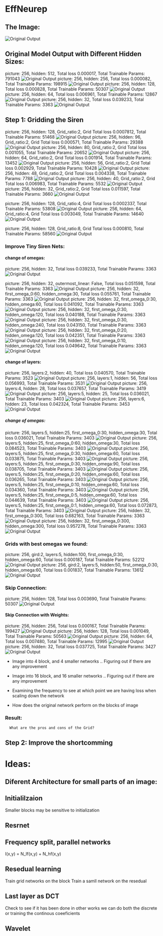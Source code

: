 # EffNeurep
## The Image:
![Original Output](./images/image.jpg?raw=true "Original Model")
## Original Model Output with Different Hidden Sizes:
picture: 256, hidden: 512, Total loss 0.000017, Total Trainable Params: 791043
![Original Output](./images/original_output(0).jpg?raw=true "Original Model")
picture: 256, hidden: 256, Total loss 0.000082, Total Trainable Params: 198915
![Original Output](./images/original_output.jpg?raw=true "Original Model")
picture: 256, hidden: 128, Total loss 0.000828, Total Trainable Params: 50307
![Original Output](./images/original_output(1).jpg?raw=true "Original Model")
picture: 256, hidden: 64, Total loss 0.006961, Total Trainable Params: 12867
![Original Output](./images/original_output(2).jpg?raw=true "Original Model")
picture: 256, hidden: 32, Total loss 0.039233, Total Trainable Params: 3363
![Original Output](./images/original_output(3).jpg?raw=true "Original Model")

## Step 1: Gridding the Siren
picture: 256, hidden: 128, Grid_ratio:2, Grid Total loss 0.0007812, Total Trainable Params: 51468
![Original Output](./images/grid_result1.jpg?raw=true "Original Model")
picture: 256, hidden: 96, Grid_ratio:2, Grid Total loss 0.000571, Total Trainable Params: 29388
![Original Output](./images/grid_result4.jpg?raw=true "Original Model")
picture: 256, hidden: 80, Grid_ratio:2, Grid Total loss 0.001055, Total Trainable Params: 20652
![Original Output](./images/grid_result5.jpg?raw=true "Original Model")
picture: 256, hidden: 64, Grid_ratio:2, Grid Total loss 0.001914, Total Trainable Params: 13452
![Original Output](./images/grid_result6.jpg?raw=true "Original Model")
picture: 256, hidden: 56, Grid_ratio:2, Grid Total loss 0.002929, Total Trainable Params: 10428
![Original Output](./images/grid_result7.jpg?raw=true "Original Model")
picture: 256, hidden: 48, Grid_ratio:2, Grid Total loss 0.004338, Total Trainable Params: 7788
![Original Output](./images/grid_result8.jpg?raw=true "Original Model")
picture: 256, hidden: 40, Grid_ratio:2, Grid Total loss 0.006983, Total Trainable Params: 5532
![Original Output](./images/grid_result9.jpg?raw=true "Original Model")
picture: 256, hidden: 32, Grid_ratio:2, Grid Total loss 0.011597, Total Trainable Params: 3660
![Original Output](./images/grid_result10.jpg?raw=true "Original Model")

picture: 256, hidden: 128, Grid_ratio:4, Grid Total loss 0.0002337, Total Trainable Params: 53808
![Original Output](./images/grid_result2.jpg?raw=true "Original Model")
picture: 256, hidden: 64, Grid_ratio:4, Grid Total loss 0.003049, Total Trainable Params: 14640
![Original Output](./images/grid_result11.jpg?raw=true "Original Model")

picture: 256, hidden: 128, Grid_ratio:8, Grid Total loss 0.000810, Total Trainable Params: 58560
![Original Output](./images/grid_result3.jpg?raw=true "Original Model")

### Improve Tiny Siren Nets:
#### change of omegas:
picture: 256, hidden: 32, Total loss 0.039233, Total Trainable Params: 3363
![Original Output](./images/original_output(3).jpg?raw=true "Original Model")

picture: 256, hidden: 32, outermost_linear: False, Total loss 0.051598, Total Trainable Params: 3363
![Original Output](./images/tiny_output.jpg?raw=true "Original Model")
picture: 256, hidden: 32, first_omega_0:60, hidden_omega:30, Total loss 0.055761, Total Trainable Params: 3363
![Original Output](./images/tiny_output3.jpg?raw=true "Original Model")
picture: 256, hidden: 32, first_omega_0:30, hidden_omega:60, Total loss 0.041092, Total Trainable Params: 3363
![Original Output](./images/tiny_output4.jpg?raw=true "Original Model")
picture: 256, hidden: 32, first_omega_0:30, hidden_omega:120, Total loss 0.040188, Total Trainable Params: 3363
![Original Output](./images/tiny_output5.jpg?raw=true "Original Model")
picture: 256, hidden: 32, first_omega_0:30, hidden_omega:240, Total loss 0.043150, Total Trainable Params: 3363
![Original Output](./images/tiny_output6.jpg?raw=true "Original Model")
picture: 256, hidden: 32, first_omega_0:20, hidden_omega:120, Total loss 0.042351, Total Trainable Params: 3363
![Original Output](./images/tiny_output7.jpg?raw=true "Original Model")
picture: 256, hidden: 32, first_omega_0:10, hidden_omega:120, Total loss 0.049642, Total Trainable Params: 3363
![Original Output](./images/tiny_output8.jpg?raw=true "Original Model")
#### change of layers:
picture: 256, layers:2, hidden: 40, Total loss 0.040570, Total Trainable Params: 3523
![Original Output](./images/tiny_output9.jpg?raw=true "Original Model")
picture: 256, layers:1, hidden: 56, Total loss 0.056993, Total Trainable Params: 3531
![Original Output](./images/tiny_output10.jpg?raw=true "Original Model")
picture: 256, layers:4, hidden: 28, Total loss 0.037657, Total Trainable Params: 3419
![Original Output](./images/tiny_output11.jpg?raw=true "Original Model")
picture: 256, layers:5, hidden: 25, Total loss 0.036021, Total Trainable Params: 3403
![Original Output](./images/tiny_output12.jpg?raw=true "Original Model")
picture: 256, layers:6, hidden: 23, Total loss 0.042324, Total Trainable Params: 3453
![Original Output](./images/tiny_output13.jpg?raw=true "Original Model")
##### change of omegas:
picture: 256, layers:5, hidden:25, first_omega_0:30, hidden_omega:30, Total loss 0.036021, Total Trainable Params: 3403
![Original Output](./images/tiny_output12.jpg?raw=true "Original Model")
picture: 256, layers:5, hidden:25, first_omega_0:60, hidden_omega:30, Total loss 0.084523, Total Trainable Params: 3403
![Original Output](./images/tiny_output14.jpg?raw=true "Original Model")
picture: 256, layers:5, hidden:25, first_omega_0:30, hidden_omega:60, Total loss 0.033875, Total Trainable Params: 3403
![Original Output](./images/tiny_output15.jpg?raw=true "Original Model")
picture: 256, layers:5, hidden:25, first_omega_0:30, hidden_omega:90, Total loss 0.038705, Total Trainable Params: 3403
![Original Output](./images/tiny_output16.jpg?raw=true "Original Model")
picture: 256, layers:5, hidden:25, first_omega_0:20, hidden_omega:60, Total loss 0.036265, Total Trainable Params: 3403
![Original Output](./images/tiny_output17.jpg?raw=true "Original Model")
picture: 256, layers:5, hidden:25, first_omega_0:10, hidden_omega:60, Total loss 0.034360, Total Trainable Params: 3403
![Original Output](./images/tiny_output18.jpg?raw=true "Original Model")
picture: 256, layers:5, hidden:25, first_omega_0:5, hidden_omega:60, Total loss 0.044639, Total Trainable Params: 3403
![Original Output](./images/tiny_output19.jpg?raw=true "Original Model")
picture: 256, layers:5, hidden:25, first_omega_0:1, hidden_omega:60, Total loss 0.072873, Total Trainable Params: 3403
![Original Output](./images/tiny_output20.jpg?raw=true "Original Model")
picture: 256, hidden: 32, first_omega_0:300, Total loss 0.682163, Total Trainable Params: 3363
![Original Output](./images/tiny_output1.jpg?raw=true "Original Model")
picture: 256, hidden: 32, first_omega_0:300, hidden_omega:300, Total loss 0.957278, Total Trainable Params: 3363
![Original Output](./images/tiny_output2.jpg?raw=true "Original Model")

### Grids with best omegas we found:
picture: 256, gird:2, layers:5, hidden:100, first_omega_0:30, hidden_omega:60, Total loss 0.000187, Total Trainable Params: 52212
![Original Output](./images/grid_result12.jpg?raw=true "Original Model")
picture: 256, gird:2, layers:5, hidden:50, first_omega_0:30, hidden_omega:60, Total loss 0.001837, Total Trainable Params: 13612
![Original Output](./images/grid_result13.jpg?raw=true "Original Model")

### Skip Connection:
picture: 256, hidden: 128, Total loss 0.003690, Total Trainable Params: 50307
![Original Output](./images/skip_model.jpg?raw=true "Original Model")
#### Skip Connection with Weights:
picture: 256, hidden: 256, Total loss 0.000167, Total Trainable Params: 199427
![Original Output](./images/skip_model2.jpg?raw=true "Original Model")
picture: 256, hidden: 128, Total loss 0.001049, Total Trainable Params: 50563
![Original Output](./images/skip_model1.jpg?raw=true "Original Model")
picture: 256, hidden: 64, Total loss 0.007480, Total Trainable Params: 12995
![Original Output](./images/skip_model3.jpg?raw=true "Original Model")
picture: 256, hidden: 32, Total loss 0.037725, Total Trainable Params: 3427
![Original Output](./images/skip_model4.jpg?raw=true "Original Model")

* Image into 4 block, and 4 smaller networks
.. Figuring out if there are any improvement
* Image into 16 block, and 16 smaller networks
.. Figuring out if there are any improvement
* Examining the frequency to see at which point we are having loss when scaling down the network


* How does the original network perform on the blocks of image


### Result:
      What are the pros and cons of the Grid?
      
## Step 2: Improve the shortcomming


# Ideas:




## Diferent Architecture for small parts of an image:
## Initialilzaion
Smaller blocks may be sensitive to initialization
## Resrnet


## Frequency split, parallel networks
I(x,y) = N_lf(x,y) + N_hf(x,y)

## Resedual learning
Train grid networks on the block
Train a samll network on the resedual 

## Last layer as DCT 
Check to see if it has been done in other works
we can do both the discrete or training the continous coeeficients

## Wavelet


